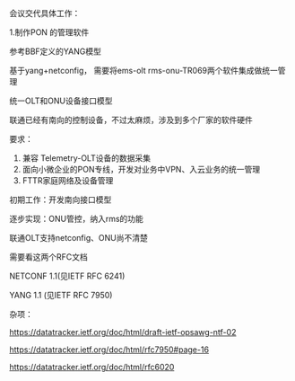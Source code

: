 会议交代具体工作：

1.制作PON  的管理软件

参考BBF定义的YANG模型

基于yang+netconfig，  需要将ems-olt  rms-onu-TR069两个软件集成做统一管理

统一OLT和ONU设备接口模型

联通已经有南向的控制设备，不过太麻烦，涉及到多个厂家的软件硬件

要求：

1. 兼容 Telemetry-OLT设备的数据采集
2. 面向小微企业的PON专线，开发对业务中VPN、入云业务的统一管理
3. FTTR家庭网络及设备管理

初期工作：开发南向接口模型

逐步实现：ONU管控，纳入rms的功能

联通OLT支持netconfig、ONU尚不清楚





需要看这两个RFC文档

NETCONF 1.1(见IETF RFC 6241)

YANG 1.1  (见IETF RFC 7950)

杂项：

https://datatracker.ietf.org/doc/html/draft-ietf-opsawg-ntf-02

https://datatracker.ietf.org/doc/html/rfc7950#page-16

https://datatracker.ietf.org/doc/html/rfc6020

